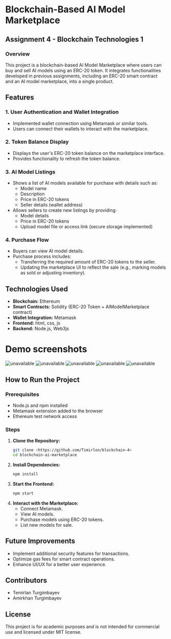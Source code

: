 # Blockchain-Based AI Model Marketplace

## Assignment 4 - Blockchain Technologies 1

### Overview
This project is a blockchain-based AI Model Marketplace where users can buy and sell AI models using an ERC-20 token. It integrates functionalities developed in previous assignments, including an ERC-20 smart contract and an AI model marketplace, into a single product.

## Features

### 1. User Authentication and Wallet Integration
- Implemented wallet connection using Metamask or similar tools.
- Users can connect their wallets to interact with the marketplace.

### 2. Token Balance Display
- Displays the user's ERC-20 token balance on the marketplace interface.
- Provides functionality to refresh the token balance.

### 3. AI Model Listings
- Shows a list of AI models available for purchase with details such as:
  - Model name
  - Description
  - Price in ERC-20 tokens
  - Seller details (wallet address)
- Allows sellers to create new listings by providing:
  - Model details
  - Price in ERC-20 tokens
  - Upload model file or access link (secure storage implemented)

### 4. Purchase Flow
- Buyers can view AI model details.
- Purchase process includes:
  - Transferring the required amount of ERC-20 tokens to the seller.
  - Updating the marketplace UI to reflect the sale (e.g., marking models as sold or adjusting inventory).

## Technologies Used
- **Blockchain:** Ethereum
- **Smart Contracts:** Solidity (ERC-20 Token + AIModelMarketplace contract) 
- **Wallet Integration:** Metamask
- **Frontend:** html, css, js
- **Backend:** Node.js, Web3js

# Demo screenshots
![unavailable](https://github.com/Timirlon/blockchain-4/blob/main/media/demo1.png)
![unavailable](https://github.com/Timirlon/blockchain-4/blob/main/media/demo2.png)
![unavailable](https://github.com/Timirlon/blockchain-4/blob/main/media/demo3.png)
![unavailable](https://github.com/Timirlon/blockchain-4/blob/main/media/demo4.png)
![unavailable](https://github.com/Timirlon/blockchain-4/blob/main/media/token.png)

## How to Run the Project

### Prerequisites
- Node.js and npm installed
- Metamask extension added to the browser
- Ethereum test network access 

### Steps
1. **Clone the Repository:**
   ```sh
   git clone <https://github.com/Timirlon/blockchain-4>
   cd blockchain-ai-marketplace
   ```
2. **Install Dependencies:**
   ```sh
   npm install
   ```
3. **Start the Frontend:**
   ```sh
   npm start
   ```
5. **Interact with the Marketplace:**
   - Connect Metamask.
   - View AI models.
   - Purchase models using ERC-20 tokens.
   - List new models for sale.

## Future Improvements
- Implement additional security features for transactions.
- Optimize gas fees for smart contract operations.
- Enhance UI/UX for a better user experience.

## Contributors
- Temirlan Turgimbayev
- Amirkhan Turgimbayev

## License 
This project is for academic purposes and is not intended for commercial use and licensed under MIT license.

